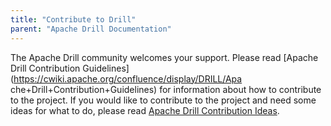 ```yaml
---
title: "Contribute to Drill"
parent: "Apache Drill Documentation"
---
```

The Apache Drill community welcomes your support. Please read [Apache Drill
Contribution Guidelines](https://cwiki.apache.org/confluence/display/DRILL/Apa
che+Drill+Contribution+Guidelines) for information about how to contribute to
the project. If you would like to contribute to the project and need some
ideas for what to do, please read [Apache Drill Contribution
Ideas](/confluence/display/DRILL/Apache+Drill+Contribution+Ideas).

